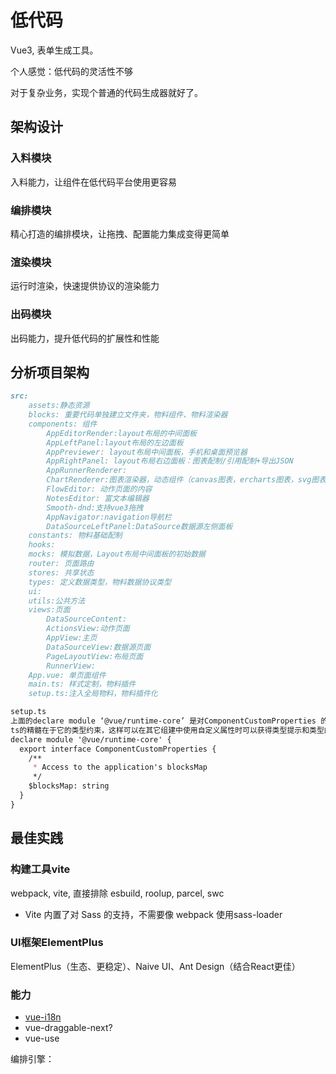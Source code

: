# 低代码

Vue3, 表单生成工具。

个人感觉：低代码的灵活性不够

对于复杂业务，实现个普通的代码生成器就好了。

## 架构设计

### 入料模块

入料能力，让组件在低代码平台使用更容易

### 编排模块

精心打造的编排模块，让拖拽、配置能力集成变得更简单

### 渲染模块

运行时渲染，快速提供协议的渲染能力

### 出码模块

出码能力，提升低代码的扩展性和性能

## 分析项目架构

```md
src:
    assets:静态资源
    blocks: 重要代码单独建立文件夹，物料组件、物料渲染器
    components: 组件
        AppEditorRender:layout布局的中间面板
        AppLeftPanel:layout布局的左边面板
        AppPreviewer: layout布局中间面板，手机和桌面预览器
        AppRightPanel: layout布局右边面板：图表配制/引用配制+导出JSON
        AppRunnerRenderer:
        ChartRenderer:图表渲染器，动态组件（canvas图表，ercharts图表，svg图表）
        FlowEditor: 动作页面的内容
        NotesEditor: 富文本编辑器
        Smooth-dnd:支持vue3拖拽
        AppNavigator:navigation导航栏
        DataSourceLeftPanel:DataSource数据源左侧面板
    constants: 物料基础配制
    hooks: 
    mocks: 模拟数据，Layout布局中间面板的初始数据
    router: 页面路由
    stores: 共享状态
    types: 定义数据类型，物料数据协议类型
    ui:
    utils:公共方法
    views:页面
        DataSourceContent:
        ActionsView:动作页面
        AppView:主页
        DataSourceView:数据源页面
        PageLayoutView:布局页面
        RunnerView:
    App.vue: 单页面组件
    main.ts: 样式定制，物料插件
    setup.ts:注入全局物料，物料插件化
```

```md
setup.ts
上面的declare module ‘@vue/runtime-core’ 是对ComponentCustomProperties 的一个补充说明，
ts的精髓在于它的类型约束，这样可以在其它组建中使用自定义属性时可以获得类型提示和类型的约束。
declare module '@vue/runtime-core' {
  export interface ComponentCustomProperties {
    /**
     * Access to the application's blocksMap
     */
    $blocksMap: string
  }
}
```

## 最佳实践

### 构建工具vite

webpack, vite, 直接排除 esbuild, roolup, parcel, swc

* Vite 内置了对 Sass 的支持，不需要像 webpack 使用sass-loader 

### UI框架ElementPlus

ElementPlus（生态、更稳定）、Naive UI、Ant Design（结合React更佳）

### 能力

* [vue-i18n](https://vue-i18n.intlify.dev/)
* vue-draggable-next?
* vue-use


编排引擎：
